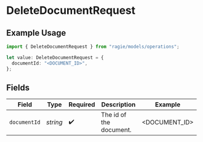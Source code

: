 # DeleteDocumentRequest

## Example Usage

```typescript
import { DeleteDocumentRequest } from "ragie/models/operations";

let value: DeleteDocumentRequest = {
  documentId: "<DOCUMENT_ID>",
};
```

## Fields

| Field                   | Type                    | Required                | Description             | Example                 |
| ----------------------- | ----------------------- | ----------------------- | ----------------------- | ----------------------- |
| `documentId`            | *string*                | :heavy_check_mark:      | The id of the document. | <DOCUMENT_ID>           |